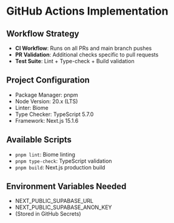 # GitHub Actions Implementation

## Workflow Strategy
- **CI Workflow**: Runs on all PRs and main branch pushes
- **PR Validation**: Additional checks specific to pull requests
- **Test Suite**: Lint + Type-check + Build validation

## Project Configuration
- Package Manager: pnpm
- Node Version: 20.x (LTS)
- Linter: Biome
- Type Checker: TypeScript 5.7.0
- Framework: Next.js 15.1.6

## Available Scripts
- `pnpm lint`: Biome linting
- `pnpm type-check`: TypeScript validation
- `pnpm build`: Next.js production build

## Environment Variables Needed
- NEXT_PUBLIC_SUPABASE_URL
- NEXT_PUBLIC_SUPABASE_ANON_KEY
- (Stored in GitHub Secrets)
